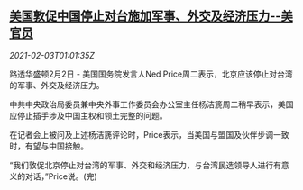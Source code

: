 <!--1612315401000-->
[美国敦促中国停止对台施加军事、外交及经济压力--美官员](https://cn.reuters.com/article/usa-china-taiwan-0202-tues-idCNKBS2A303T)
------

<div><i>2021-02-03T01:01:35Z</i></div><p>路透华盛顿2月2日 - 美国国务院发言人Ned Price周二表示，北京应该停止对台湾的军事、外交及经济压力。</p><p>中共中央政治局委员兼中央外事工作委员会办公室主任杨洁篪周二稍早表示，美国应停止插手涉及中国主权和领土完整的问题。</p><p>在记者会上被问及上述杨洁篪评论时，Price表示，当美国与盟国及伙伴步调一致时，有望与中国接触。</p><p>“我们敦促北京停止对台湾的军事、外交和经济压力，与台湾民选领导人进行有意义的对话，”Price说。(完)</p>
